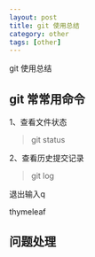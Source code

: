 ```yaml
---
layout: post
title: git 使用总结
category: other
tags: [other]
---
```


git 使用总结


## git 常常用命令

1、查看文件状态
> git status 

2、查看历史提交记录
> git log

退出输入q





thymeleaf







## 问题处理

